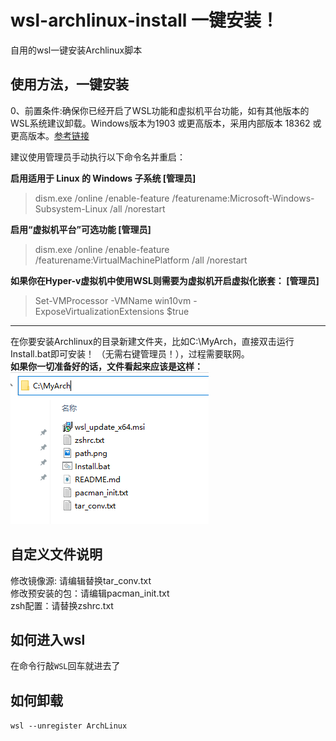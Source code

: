 # wsl-archlinux-install 一键安装！
自用的wsl一键安装Archlinux脚本

## 使用方法，一键安装
 0、前置条件:确保你已经开启了WSL功能和虚拟机平台功能，如有其他版本的WSL系统建议卸载。Windows版本为1903 或更高版本，采用内部版本 18362 或更高版本。[参考链接](https://docs.microsoft.com/zh-cn/windows/wsl/install-manual)     
 
建议使用管理员手动执行以下命令名并重启：    

**启用适用于 Linux 的 Windows 子系统 [管理员]**
>dism.exe /online /enable-feature /featurename:Microsoft-Windows-Subsystem-Linux /all /norestart  

**启用“虚拟机平台”可选功能  [管理员]**
>dism.exe /online /enable-feature /featurename:VirtualMachinePlatform /all /norestart  

**如果你在Hyper-v虚拟机中使用WSL则需要为虚拟机开启虚拟化嵌套：  [管理员]**
>Set-VMProcessor -VMName win10vm -ExposeVirtualizationExtensions $true   

***
在你要安装Archlinux的目录新建文件夹，比如C:\MyArch，直接双击运行Install.bat即可安装！ （无需右键管理员！），过程需要联网。    
**如果你一切准备好的话，文件看起来应该是这样：**  
![路径演示](./path.png)    

## 自定义文件说明
修改镜像源: 请编辑替换tar_conv.txt  
修改预安装的包：请编辑pacman_init.txt  
zsh配置：请替换zshrc.txt  

## 如何进入wsl
在命令行敲`WSL`回车就进去了

## 如何卸载
`wsl --unregister ArchLinux`